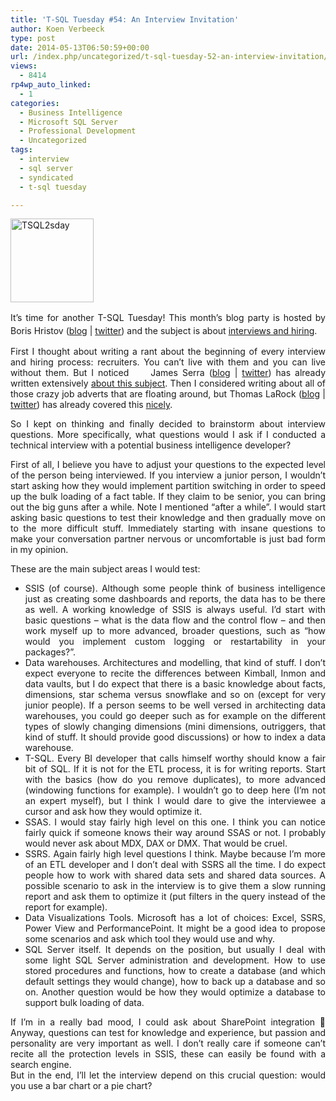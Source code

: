 ```yaml
---
title: 'T-SQL Tuesday #54: An Interview Invitation'
author: Koen Verbeeck
type: post
date: 2014-05-13T06:50:59+00:00
url: /index.php/uncategorized/t-sql-tuesday-52-an-interview-invitation/
views:
  - 8414
rp4wp_auto_linked:
  - 1
categories:
  - Business Intelligence
  - Microsoft SQL Server
  - Professional Development
  - Uncategorized
tags:
  - interview
  - sql server
  - syndicated
  - t-sql tuesday

---
```

<p style="text-align: justify">
  <a href="http://borishristov.com/blog/t-sql-tuesday-54-interview-invitation/"><img class="alignnone size-full wp-image-2241" alt="TSQL2sday" src="/wp-content/uploads/2014/01/TSQL2sday.png" width="133" height="134" /></a>
</p>

<p style="text-align: justify">
  <span style="line-height: 1.5em">It’s time for another T-SQL Tuesday! This month’s blog party is hosted by Boris Hristov (</span><a style="line-height: 1.5em" href="http://borishristov.com/blog/">blog</a><span style="line-height: 1.5em"> | </span><a style="line-height: 1.5em" href="https://twitter.com/BorisHristov">twitter</a><span style="line-height: 1.5em">) and the subject is about </span><a style="line-height: 1.5em" href="http://borishristov.com/blog/t-sql-tuesday-54-interview-invitation/">interviews and hiring</a><span style="line-height: 1.5em">.</span>
</p>

<p style="text-align: justify">
  First I thought about writing a rant about the beginning of every interview and hiring process: recruiters. You can’t live with them and you can live without them. But I noticed     James Serra (<a href="http://www.jamesserra.com/">blog</a> | <a href="https://twitter.com/JamesSerra">twitter</a>) has already written extensively <a href="http://www.jamesserra.com/archive/2013/06/low-rate-recruiters-the-bane-of-my-existence/">about this subject</a>. Then I considered writing about all of those crazy job adverts that are floating around, but Thomas LaRock (<a href="http://thomaslarock.com/">blog</a> | <a href="https://twitter.com/SQLRockstar">twitter</a>) has already covered this <a href="http://thomaslarock.com/2010/09/a-better-dba-job-description-for-everyone/">nicely</a>.
</p>

<p style="text-align: justify">
  So I kept on thinking and finally decided to brainstorm about interview questions. More specifically, what questions would I ask if I conducted a technical interview with a potential business intelligence developer?
</p>

<p style="text-align: justify">
  First of all, I believe you have to adjust your questions to the expected level of the person being interviewed. If you interview a junior person, I wouldn’t start asking how they would implement partition switching in order to speed up the bulk loading of a fact table. If they claim to be senior, you can bring out the big guns after a while. Note I mentioned “after a while”. I would start asking basic questions to test their knowledge and then gradually move on to the more difficult stuff. Immediately starting with insane questions to make your conversation partner nervous or uncomfortable is just bad form in my opinion.
</p>

<p style="text-align: justify">
  These are the main subject areas I would test:
</p>

<ul style="text-align: justify">
  <li>
    SSIS (of course). Although some people think of business intelligence just as creating some dashboards and reports, the data has to be there as well. A working knowledge of SSIS is always useful. I’d start with basic questions – what is the data flow and the control flow – and then work myself up to more advanced, broader questions, such as “how would you implement custom logging or restartability in your packages?”.
  </li>
  <li>
    Data warehouses. Architectures and modelling, that kind of stuff. I don’t expect everyone to recite the differences between Kimball, Inmon and data vaults, but I do expect that there is a basic knowledge about facts, dimensions, star schema versus snowflake and so on (except for very junior people). If a person seems to be well versed in architecting data warehouses, you could go deeper such as for example on the different types of slowly changing dimensions (mini dimensions, outriggers, that kind of stuff. It should provide good discussions) or how to index a data warehouse.
  </li>
  <li>
    T-SQL. Every BI developer that calls himself worthy should know a fair bit of SQL. If it is not for the ETL process, it is for writing reports. Start with the basics (how do you remove duplicates), to more advanced (windowing functions for example). I wouldn’t go to deep here (I’m not an expert myself), but I think I would dare to give the interviewee a cursor and ask how they would optimize it.
  </li>
  <li>
    SSAS. I would stay fairly high level on this one. I think you can notice fairly quick if someone knows their way around SSAS or not. I probably would never ask about MDX, DAX or DMX. That would be cruel.
  </li>
  <li>
    SSRS. Again fairly high level questions I think. Maybe because I’m more of an ETL developer and I don’t deal with SSRS all the time. I do expect people how to work with shared data sets and shared data sources. A possible scenario to ask in the interview is to give them a slow running report and ask them to optimize it (put filters in the query instead of the report for example).
  </li>
  <li>
    Data Visualizations Tools. Microsoft has a lot of choices: Excel, SSRS, Power View and PerformancePoint. It might be a good idea to propose some scenarios and ask which tool they would use and why.
  </li>
  <li>
    SQL Server itself. It depends on the position, but usually I deal with some light SQL Server administration and development. How to use stored procedures and functions, how to create a database (and which default settings they would change), how to back up a database and so on. Another question would be how they would optimize a database to support bulk loading of data.
  </li>
</ul>

<p style="text-align: justify">
  If I’m in a really bad mood, I could ask about SharePoint integration 🙂 Anyway, questions can test for knowledge and experience, but passion and personality are very important as well. I don&#8217;t really care if someone can&#8217;t recite all the protection levels in SSIS, these can easily be found with a search engine.<br /> But in the end, I’ll let the interview depend on this crucial question: would you use a bar chart or a pie chart?
</p>